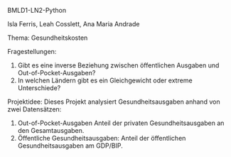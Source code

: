 BMLD1-LN2-Python


Isla Ferris, Leah Cosslett, Ana Maria Andrade


Thema: Gesundheitskosten

Fragestellungen:
  1. Gibt es eine inverse Beziehung zwischen öffentlichen Ausgaben und Out-of-Pocket-Ausgaben? 
  2. In welchen Ländern gibt es ein Gleichgewicht oder extreme Unterschiede?

Projektidee:
  Dieses Projekt analysiert Gesundheitsausgaben anhand von zwei Datensätzen:
  1. Out-of-Pocket-Ausgaben Anteil der privaten Gesundheitsausgaben an den Gesamtausgaben.
  2. Öffentliche Gesundheitsausgaben: Anteil der öffentlichen Gesundheitsausgaben am GDP/BIP.
